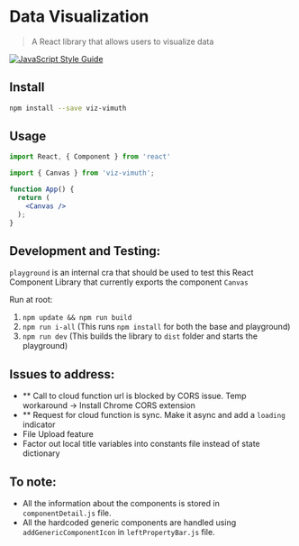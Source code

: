 # Data Visualization
> A React library that allows users to visualize data

[![JavaScript Style Guide](https://img.shields.io/badge/code_style-standard-brightgreen.svg)](https://standardjs.com)

## Install

```bash
npm install --save viz-vimuth
```

## Usage

```jsx
import React, { Component } from 'react'

import { Canvas } from 'viz-vimuth';

function App() {
  return (
    <Canvas />
  );
}
```

## Development and Testing:

`playground` is an internal cra that should be used to test this React Component Library that
currently exports the component `Canvas`

Run at root:
1. `npm update && npm run build`
2. `npm run i-all` (This runs `npm install` for both the base and playground)
3. `npm run dev` (This builds the library to `dist` folder and starts the playground)

## Issues to address:

-   \*\* Call to cloud function url is blocked by CORS issue. Temp workaround -> Install Chrome CORS extension
-   \*\* Request for cloud function is sync. Make it async and add a `loading` indicator
-   File Upload feature
-   Factor out local title variables into constants file instead of state dictionary

## To note:

-   All the information about the components is stored in `componentDetail.js` file.
-   All the hardcoded generic components are handled using `addGenericComponentIcon` in `leftPropertyBar.js` file.
